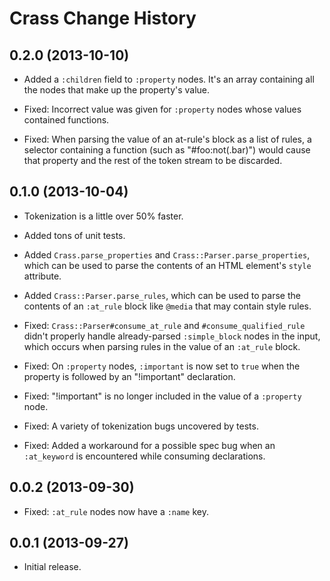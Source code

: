 Crass Change History
====================

0.2.0 (2013-10-10)
------------------

* Added a `:children` field to `:property` nodes. It's an array containing all
  the nodes that make up the property's value.

* Fixed: Incorrect value was given for `:property` nodes whose values contained
  functions.

* Fixed: When parsing the value of an at-rule's block as a list of rules, a
  selector containing a function (such as "#foo:not(.bar)") would cause that
  property and the rest of the token stream to be discarded.


0.1.0 (2013-10-04)
------------------

* Tokenization is a little over 50% faster.

* Added tons of unit tests.

* Added `Crass.parse_properties` and `Crass::Parser.parse_properties`, which can
  be used to parse the contents of an HTML element's `style` attribute.

* Added `Crass::Parser.parse_rules`, which can be used to parse the contents of
  an `:at_rule` block like `@media` that may contain style rules.

* Fixed: `Crass::Parser#consume_at_rule` and `#consume_qualified_rule` didn't
  properly handle already-parsed `:simple_block` nodes in the input, which
  occurs when parsing rules in the value of an `:at_rule` block.

* Fixed: On `:property` nodes, `:important` is now set to `true` when the
  property is followed by an "!important" declaration.

* Fixed: "!important" is no longer included in the value of a `:property` node.

* Fixed: A variety of tokenization bugs uncovered by tests.

* Fixed: Added a workaround for a possible spec bug when an `:at_keyword` is
  encountered while consuming declarations.


0.0.2 (2013-09-30)
------------------

* Fixed: `:at_rule` nodes now have a `:name` key.


0.0.1 (2013-09-27)
------------------

* Initial release.
